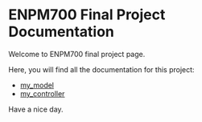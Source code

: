 # ENPM700 Final Project Documentation 

Welcome to ENPM700 final project page.  

Here, you will find all the documentation for this project:

* [my_model](../my_model/docs/html/index.html)
* [my_controller](../my_controller/docs/html/index.html)

Have a nice day.
